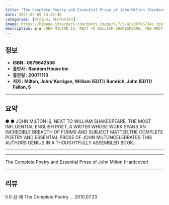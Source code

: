 ```yaml
---
title: "The Complete Poetry and Essential Prose of John Milton (Hardcover)"
date: 2021-05-09 14:38:45
categories: [외국도서, 해외주문원서]
image: https://bimage.interpark.com/goods_image/6/7/3/4/200786734s.jpg
description: ● ● JOHN MILTON IS, NEXT TO WILLIAM SHAKESPEARE, THE MOST INFLUENTIAL ENGLISH POET, A WRITER WHOSE WORK SPANS AN INCREDIBLE BREADTH OF FORMS AND SUBJECT MATTE
---
```


## **정보**

- **ISBN : 0679642536**
- **출판사 : Random House Inc**
- **출판일 : 20071113**
- **저자 : Milton, John/ Kerrigan, William (EDT)/ Rumrich, John (EDT)/ Fallon, S**

------



## **요약**

●  ●  JOHN MILTON IS, NEXT TO WILLIAM SHAKESPEARE, THE MOST INFLUENTIAL ENGLISH POET, A WRITER WHOSE WORK SPANS AN INCREDIBLE BREADTH OF FORMS AND SUBJECT MATTER.THE COMPLETE POETRY AND ESSENTIAL PROSE OF JOHN MILTONCELEBRATES THIS AUTHORS GENIUS IN A THOUGHTFULLY ASSEMBLED BOOK... 

------



------


The Complete Poetry and Essential Prose of John Milton (Hardcover) 

------


## **리뷰** 

5.0 김-혜 The Complete Poetry ... 2010.07.23 <br/>